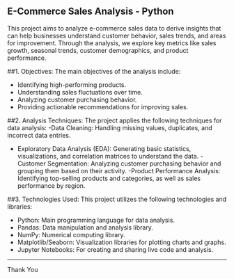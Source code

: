 ## E-Commerce Sales Analysis - Python
This project aims to analyze e-commerce sales data to derive insights that can help businesses understand customer behavior,
sales trends, and areas for improvement. Through the analysis, we explore key metrics like sales growth, seasonal trends, 
customer demographics, and product performance.

##1.	Objectives:
The main objectives of the analysis include:
- Identifying high-performing products.
- Understanding sales fluctuations over time.
- Analyzing customer purchasing behavior.
- Providing actionable recommendations for improving sales.

##2.	Analysis Techniques:
The project applies the following techniques for data analysis:
-Data Cleaning: Handling missing values, duplicates, and incorrect data entries.
- Exploratory Data Analysis (EDA): Generating basic statistics, visualizations, and correlation matrices to understand the data.
-Customer Segmentation: Analyzing customer purchasing behavior and grouping them based on their activity.
-Product Performance Analysis: Identifying top-selling products and categories, as well as sales performance by region.

##3.	Technologies Used:
This project utilizes the following technologies and libraries:
- Python: Main programming language for data analysis.
- Pandas: Data manipulation and analysis library.
- NumPy: Numerical computing library.
- Matplotlib/Seaborn: Visualization libraries for plotting charts and graphs.
- Jupyter Notebooks: For creating and sharing live code and analysis.

--------
Thank You
